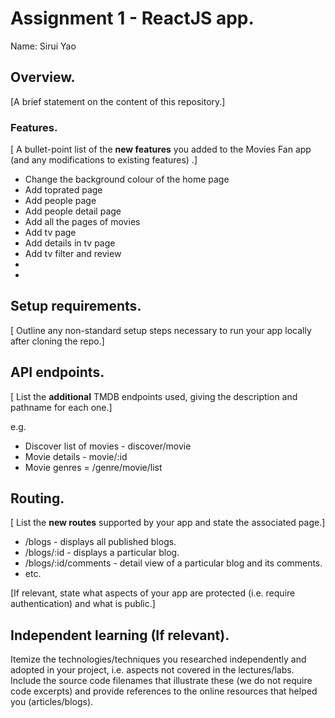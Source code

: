# Assignment 1 - ReactJS app.

Name: Sirui Yao

## Overview.

[A brief statement on the content of this repository.]

### Features.
[ A bullet-point list of the __new features__ you added to the Movies Fan app (and any modifications to existing features) .]
 
+ Change the background colour of the home page
+ Add toprated page
+ Add people page 
+ Add people detail page
+ Add all the pages of movies
+ Add tv page
+ Add details in tv page
+ Add tv filter and review
+
+
## Setup requirements.

[ Outline any non-standard setup steps necessary to run your app locally after cloning the repo.]

## API endpoints.

[ List the __additional__ TMDB endpoints used, giving the description and pathname for each one.] 

e.g.
+ Discover list of movies - discover/movie
+ Movie details - movie/:id
+ Movie genres = /genre/movie/list

## Routing.

[ List the __new routes__ supported by your app and state the associated page.]

+ /blogs - displays all published blogs.
+ /blogs/:id - displays a particular blog.
+ /blogs/:id/comments - detail view of a particular blog and its comments.
+ etc.

[If relevant, state what aspects of your app are protected (i.e. require authentication) and what is public.]

## Independent learning (If relevant).

Itemize the technologies/techniques you researched independently and adopted in your project, 
i.e. aspects not covered in the lectures/labs. Include the source code filenames that illustrate these 
(we do not require code excerpts) and provide references to the online resources that helped you (articles/blogs).